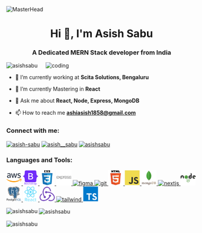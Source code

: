 ![MasterHead](https://img.freepik.com/free-photo/laptop-with-glowing-screen-table-dark-top-view-copy-space_169016-51607.jpg?t=st=1734792476~exp=1734796076~hmac=9471049b4e555988037b8d2f80f4aa0e6ff32fd32016f46cd9f6de1741ec9943&w=1380)
<h1 align="center">Hi 👋, I'm Asish Sabu</h1>
<h3 align="center">A Dedicated MERN Stack developer from India</h3>
<img align="right" alt="coding" width="400" src="https://img.freepik.com/free-vector/coding-concept-illustration_114360-1155.jpg?t=st=1734793551~exp=1734797151~hmac=f752deebd8c61ec24d4e64ac585503284351605bd630fb1dac9e49e3a623a445&w=740">

<p align="left"> <img src="https://komarev.com/ghpvc/?username=asishsabu&label=Profile%20views&color=0e75b6&style=flat" alt="asishsabu" /> </p>


- 🔭 I’m currently working at **Scita Solutions, Bengaluru**

- 🌱 I’m currently Mastering in **React**

- 💬 Ask me about **React, Node, Express, MongoDB**

- 📫 How to reach me **ashiasish1858@gmail.com**


<h3 align="left">Connect with me:</h3>
<p align="left">
<a href="https://linkedin.com/in/asish-sabu" target="blank"><img align="center" src="https://raw.githubusercontent.com/rahuldkjain/github-profile-readme-generator/master/src/images/icons/Social/linked-in-alt.svg" alt="asish-sabu" height="30" width="40" /></a>
<a href="https://instagram.com/asish__sabu" target="blank"><img align="center" src="https://raw.githubusercontent.com/rahuldkjain/github-profile-readme-generator/master/src/images/icons/Social/instagram.svg" alt="asish__sabu" height="30" width="40" /></a>
<a href="https://www.leetcode.com/asishsabu" target="blank"><img align="center" src="https://raw.githubusercontent.com/rahuldkjain/github-profile-readme-generator/master/src/images/icons/Social/leet-code.svg" alt="asishsabu" height="30" width="40" /></a>
</p>

<h3 align="left">Languages and Tools:</h3>
<p align="left"> <a href="https://aws.amazon.com" target="_blank" rel="noreferrer"> <img src="https://raw.githubusercontent.com/devicons/devicon/master/icons/amazonwebservices/amazonwebservices-original-wordmark.svg" alt="aws" width="40" height="40"/> </a> <a href="https://getbootstrap.com" target="_blank" rel="noreferrer"> <img src="https://raw.githubusercontent.com/devicons/devicon/master/icons/bootstrap/bootstrap-plain-wordmark.svg" alt="bootstrap" width="40" height="40"/> </a> <a href="https://www.w3schools.com/css/" target="_blank" rel="noreferrer"> <img src="https://raw.githubusercontent.com/devicons/devicon/master/icons/css3/css3-original-wordmark.svg" alt="css3" width="40" height="40"/> </a> <a href="https://expressjs.com" target="_blank" rel="noreferrer"> <img src="https://raw.githubusercontent.com/devicons/devicon/master/icons/express/express-original-wordmark.svg" alt="express" width="40" height="40"/> </a> <a href="https://www.figma.com/" target="_blank" rel="noreferrer"> <img src="https://www.vectorlogo.zone/logos/figma/figma-icon.svg" alt="figma" width="40" height="40"/> </a> <a href="https://git-scm.com/" target="_blank" rel="noreferrer"> <img src="https://www.vectorlogo.zone/logos/git-scm/git-scm-icon.svg" alt="git" width="40" height="40"/> </a> <a href="https://www.w3.org/html/" target="_blank" rel="noreferrer"> <img src="https://raw.githubusercontent.com/devicons/devicon/master/icons/html5/html5-original-wordmark.svg" alt="html5" width="40" height="40"/> </a> <a href="https://developer.mozilla.org/en-US/docs/Web/JavaScript" target="_blank" rel="noreferrer"> <img src="https://raw.githubusercontent.com/devicons/devicon/master/icons/javascript/javascript-original.svg" alt="javascript" width="40" height="40"/> </a> <a href="https://www.mongodb.com/" target="_blank" rel="noreferrer"> <img src="https://raw.githubusercontent.com/devicons/devicon/master/icons/mongodb/mongodb-original-wordmark.svg" alt="mongodb" width="40" height="40"/> </a> <a href="https://nextjs.org/" target="_blank" rel="noreferrer"> <img src="https://cdn.worldvectorlogo.com/logos/nextjs-2.svg" alt="nextjs" width="40" height="40"/> </a> <a href="https://nodejs.org" target="_blank" rel="noreferrer"> <img src="https://raw.githubusercontent.com/devicons/devicon/master/icons/nodejs/nodejs-original-wordmark.svg" alt="nodejs" width="40" height="40"/> </a> <a href="https://www.postgresql.org" target="_blank" rel="noreferrer"> <img src="https://raw.githubusercontent.com/devicons/devicon/master/icons/postgresql/postgresql-original-wordmark.svg" alt="postgresql" width="40" height="40"/> </a> <a href="https://reactjs.org/" target="_blank" rel="noreferrer"> <img src="https://raw.githubusercontent.com/devicons/devicon/master/icons/react/react-original-wordmark.svg" alt="react" width="40" height="40"/> </a> <a href="https://redux.js.org" target="_blank" rel="noreferrer"> <img src="https://raw.githubusercontent.com/devicons/devicon/master/icons/redux/redux-original.svg" alt="redux" width="40" height="40"/> </a> <a href="https://tailwindcss.com/" target="_blank" rel="noreferrer"> <img src="https://www.vectorlogo.zone/logos/tailwindcss/tailwindcss-icon.svg" alt="tailwind" width="40" height="40"/> </a> <a href="https://www.typescriptlang.org/" target="_blank" rel="noreferrer"> <img src="https://raw.githubusercontent.com/devicons/devicon/master/icons/typescript/typescript-original.svg" alt="typescript" width="40" height="40"/> </a> </p>

<p><img align="left" src="https://github-readme-stats.vercel.app/api/top-langs?username=asishsabu&show_icons=true&locale=en&layout=compact" alt="asishsabu" /></p>

<p>&nbsp;<img align="center" src="https://github-readme-stats.vercel.app/api?username=asishsabu&show_icons=true&locale=en" alt="asishsabu" /></p>

<p><img align="center" src="https://github-readme-streak-stats.herokuapp.com/?user=asishsabu&" alt="asishsabu" /></p>
